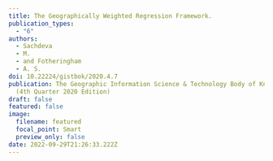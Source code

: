 ```yaml
---
title: The Geographically Weighted Regression Framework.
publication_types:
  - "6"
authors:
  - Sachdeva
  - M.
  - and Fotheringham
  - A. S.
doi: 10.22224/gistbok/2020.4.7
publication: The Geographic Information Science & Technology Body of Knowledge
  (4th Quarter 2020 Edition)
draft: false
featured: false
image:
  filename: featured
  focal_point: Smart
  preview_only: false
date: 2022-09-29T21:26:33.222Z
---
```

